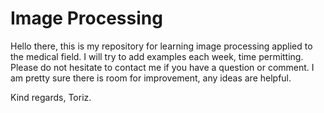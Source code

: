 # Image Processing

Hello there, this is my repository for learning image processing applied to the medical field. I will try to add examples each week, time permitting. Please do not hesitate to contact me if you have a question or comment.  I am pretty sure there is room for improvement, any ideas are helpful. 

Kind regards, Toriz.
